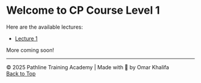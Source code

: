 # Welcome to CP Course Level 1

Here are the available lectures:

- [Lecture 1](Lec%231.md)

More coming soon!

---

© 2025 Pathline Training Academy | Made with 💙 by Omar Khalifa  
[Back to Top](#top)
